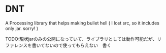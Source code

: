 # DNT
A Processing library that helps making bullet hell 
( I lost src, so it includes only jar. sorry! )

TODO:現状jarのみの公開になっていて、ライブラリとしては動作可能だが、リファレンスを書いてないので使ってもらえない　書く
